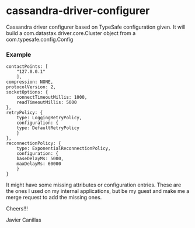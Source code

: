 cassandra-driver-configurer
===========================

Cassandra driver configurer based on TypeSafe configuration given.
It will build a com.datastax.driver.core.Cluster object from a com.typesafe.config.Config

### Example

	contactPoints: [
	    "127.0.0.1"
	    ],
	compression: NONE,
	protocolVersion: 2,
	socketOptions: {
	    connectTimeoutMillis: 1000,
	    readTimeoutMillis: 5000
	},
	retryPolicy: {
	    type: LoggingRetryPolicy,
	    configuration: {
		type: DefaultRetryPolicy
	    }
	},
	reconnectionPolicy: {
	    type: ExponentialReconnectionPolicy,
	    configuration: {
		baseDelayMs: 5000,
		maxDelayMs: 60000
	    }
	}


It might have some missing attributes or configuration entries.
These are the ones I used on my internal applications, but be my guest and make me a merge request to add the missing ones.

Cheers!!!

Javier Canillas
